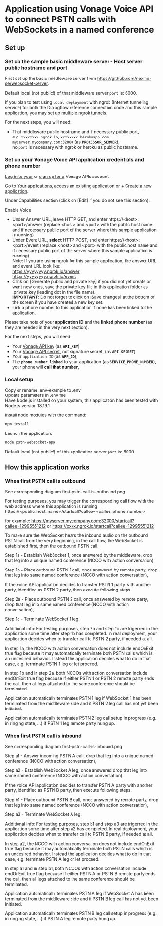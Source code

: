 
# Application using Vonage Voice API to connect PSTN calls with WebSockets in a named conference

## Set up

### Set up the sample basic middleware server - Host server public hostname and port

First set up the basic middleware server from https://github.com/nexmo-se/websocket-server.

Default local (not public!) of that middleware server `port` is: 6000.

If you plan to test using `Local deployment` with ngrok (Internet tunneling service) for both the Dialogflow reference connection code and this sample application, you may set up [multiple ngrok tunnels](https://ngrok.com/docs/agent/config/#tunnel-configurations).

For the next steps, you will need:
- That middleware public hostname and if necessary public port,</br>
e.g. `xxxxxxxx.ngrok.io`, `xxxxxxxx.herokuapp.com`, `myserver.mycompany.com:32000`  (as **`PROCESSOR_SERVER`**),</br>
no `port` is necessary with ngrok or heroku as public hostname.</br>

### Set up your Vonage Voice API application credentials and phone number

[Log in to your](https://dashboard.nexmo.com/sign-in) or [sign up for a](https://dashboard.nexmo.com/sign-up) Vonage APIs account.

Go to [Your applications](https://dashboard.nexmo.com/applications), access an existing application or [+ Create a new application](https://dashboard.nexmo.com/applications/new).

Under Capabilities section (click on [Edit] if you do not see this section):

Enable Voice
- Under Answer URL, leave HTTP GET, and enter https://\<host\>:\<port\>/answer (replace \<host\> and \<port\> with the public host name and if necessary public port of the server where this sample application is running)</br>
- Under Event URL, **select** HTTP POST, and enter https://\<host\>:\<port\>/event (replace \<host\> and \<port\> with the public host name and if necessary public port of the server where this sample application is running)</br>
Note: If you are using ngrok for this sample application, the answer URL and event URL look like:</br>
https://yyyyyyyy.ngrok.io/answer</br>
https://yyyyyyyy.ngrok.io/event</br> 	
- Click on [Generate public and private key] if you did not yet create or want new ones, save the private key file in this application folder as .private.key (leading dot in the file name).</br>
**IMPORTANT**: Do not forget to click on [Save changes] at the bottom of the screen if you have created a new key set.</br>
- Link a phone number to this application if none has been linked to the application.

Please take note of your **application ID** and the **linked phone number** (as they are needed in the very next section).

For the next steps, you will need:</br>
- Your [Vonage API key](https://dashboard.nexmo.com/settings) (as **`API_KEY`**)</br>
- Your [Vonage API secret](https://dashboard.nexmo.com/settings), not signature secret, (as **`API_SECRET`**)</br>
- Your `application ID` (as **`APP_ID`**),</br>
- The **`phone number linked`** to your application (as **`SERVICE_PHONE_NUMBER`**), your phone will **call that number**,</br>

### Local setup

Copy or rename .env-example to .env<br>
Update parameters in .env file<br>
Have Node.js installed on your system, this application has been tested with Node.js version 18.19.1<br>

Install node modules with the command:<br>
 ```bash
npm install
```

Launch the application:<br>
```bash
node pstn-websocket-app
```

Default local (not public!) of this application server `port` is: 8000.

## How this application works

### When first PSTN call is outbound

See corresponding diagram first-pstn-call-is-outbound.png

For testing purposes, you may trigger the corresponding call flow with the web address where this application is running
https://<public_host_name>/startcall?callee=<callee_phone_number>

for example:
https://myserver.mycompany.com:32000/startcall?callee=12995551212
or
https://xxxx.ngrok.io/startcall?callee=12995551212

To make sure the WebSocket hears the inbound audio on the outbound PSTN call from the very beginning, in the call flow, the WebSocket is established first, then the outbound PSTN call.


Step 1a - Establish WebSocket 1, once answered by the middleware, drop that leg into a unique named conference (NCCO with action conversation),

Step 1b - Place outbound PSTN 1 call, once answered by remote party, drop that leg into same named conference (NCCO with action conversation),


If the voice API application decides to transfer PSTN 1 party with another party, identified as PSTN 2 party, then execute following steps.


Step 2a - Place outbound PSTN 2 call, once answered by remote party, drop that leg into same named conference (NCCO with action conversation),

Step 1c - Terminate WebSocket 1 leg.


Additional info:
For testing purposes, step 2a and step 1c are trigerred in the application some time after step 1b has completed. In real deployment, your application decides when to transfer call to PSTN 2 party, if needed at all.

In step 1a, the NCCO with action conversation does not include endOnExit true flag because it may automatically terminate both PSTN calls which is an undesired behavior. Instead the application decides what to do in that case, e.g. terminate PSTN 1 leg or let proceed.

In step 1b and in step 2a, both NCCOs with action conversation include endOnExit true flag because if either PSTN 1 or PSTN 2 remote party ends the call, then all legs attached to the same conference should be terminated.

Application automatically terminates PSTN 1 leg if WebSocket 1 has been terminated from the middleware side and if PSTN 2 leg call has not yet been initiated.

Application automatically terminates PSTN 2 leg call setup in progress (e.g. in ringing state, ...) if PSTN 1 leg remote party hung up.


### When first PSTN call is inbound

See corresponding diagram first-pstn-call-is-inbound.png

Step a1 - Answer incoming PSTN A call, drop that leg into a unique named conference (NCCO with action conversation),

Step a2 - Establish WebSocket A leg, once answered drop that leg into same named conference (NCCO with action conversation).


If the voice API application decides to transfer PSTN A party with another party, identified as PSTN B party, then execute following steps.

Step b1 - Place outbound PSTN B call, once answered by remote party, drop that leg into same named conference (NCCO with action conversation),

Step a3 - Terminate WebSocket A leg.


Additional info:
For testing purposes, step b1 and step a3 are trigerred in the application some time after step a2 has completed. In real deployment, your application decides when to transfer call to PSTN B party, if needed at all.

In step a2, the NCCO with action conversation does not include endOnExit true flag because it may automatically terminate both PSTN calls which is an undesired behavior. Instead the application decides what to do in that case, e.g. terminate PSTN A leg or let proceed.

In step a1 and in step b1, both NCCOs with action conversation include endOnExit true flag because if either PSTN A or PSTN B remote party ends the call, then all legs attached to the same conference should be terminated.

Application automatically terminates PSTN A leg if WebSocket A has been terminated from the middleware side and if PSTN B leg call has not yet been initiated.

Application automatically terminates PSTN B leg call setup in progress (e.g. in ringing state, ...) if PSTN A leg remote party hung up.








